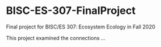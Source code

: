 # BISC-ES-307-FinalProject
Final project for BISC/ES 307: Ecosystem Ecology in Fall 2020

This project examined the connections ...
